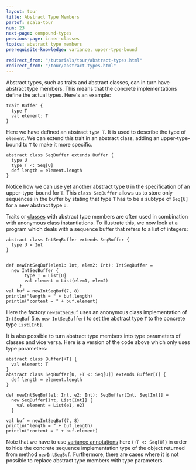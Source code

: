 ```yaml
---
layout: tour
title: Abstract Type Members
partof: scala-tour
num: 23
next-page: compound-types
previous-page: inner-classes
topics: abstract type members
prerequisite-knowledge: variance, upper-type-bound

redirect_from: "/tutorials/tour/abstract-types.html"
redirect_from: "/tour/abstract-types.html"
---
```


Abstract types, such as traits and abstract classes, can in turn have abstract type members.
This means that the concrete implementations define the actual types.
Here's an example:

```tut
trait Buffer {
  type T
  val element: T
}
```
Here we have defined an abstract `type T`. It is used to describe the type of `element`. We can extend this trait in an abstract class, adding an upper-type-bound to `T` to make it more specific.

```tut
abstract class SeqBuffer extends Buffer {
  type U
  type T <: Seq[U]
  def length = element.length
}
```
Notice how we can use yet another abstract type `U` in the specification of an upper-type-bound for `T`. This `class SeqBuffer` allows us to store only sequences in the buffer by stating that type `T` has to be a subtype of `Seq[U]` for a new abstract type `U`.

Traits or [classes](classes.html) with abstract type members are often used in combination with anonymous class instantiations. To illustrate this, we now look at a program which deals with a sequence buffer that refers to a list of integers:

```tut
abstract class IntSeqBuffer extends SeqBuffer {
  type U = Int
}


def newIntSeqBuf(elem1: Int, elem2: Int): IntSeqBuffer =
  new IntSeqBuffer {
       type T = List[U]
       val element = List(elem1, elem2)
     }
val buf = newIntSeqBuf(7, 8)
println("length = " + buf.length)
println("content = " + buf.element)
```
Here the factory `newIntSeqBuf` uses an anonymous class implementation of `IntSeqBuf` (i.e. `new IntSeqBuffer`) to set the abstract type `T` to the concrete type `List[Int]`.

It is also possible to turn abstract type members into type parameters of classes and vice versa. Here is a version of the code above which only uses type parameters:

```tut
abstract class Buffer[+T] {
  val element: T
}
abstract class SeqBuffer[U, +T <: Seq[U]] extends Buffer[T] {
  def length = element.length
}

def newIntSeqBuf(e1: Int, e2: Int): SeqBuffer[Int, Seq[Int]] =
  new SeqBuffer[Int, List[Int]] {
    val element = List(e1, e2)
  }

val buf = newIntSeqBuf(7, 8)
println("length = " + buf.length)
println("content = " + buf.element)
```

Note that we have to use [variance annotations](variances.html) here (`+T <: Seq[U]`) in order to hide the concrete sequence implementation type of the object returned from method `newIntSeqBuf`.  Furthermore, there are cases where it is not possible to replace abstract type members with type parameters.
